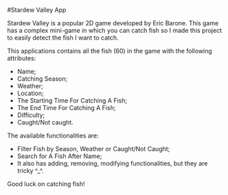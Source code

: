 #Stardew Valley App

Stardew Valley is a popular 2D game developed by Eric Barone.
This game has a complex mini-game in which you can catch fish so I made this project to easily detect the fish I want to catch.

This applications contains all the fish (60) in the game with the following attributes:
- Name;
- Catching Season;
- Weather;
- Location;
- The Starting Time For Catching A Fish;
- The End Time For Catching A Fish;
- Difficulty;
- Caught/Not caught.

The available functionalities are:
- Filter Fish by Season, Weather or Caught/Not Caught;
- Search for A Fish After Name;
- It also has adding, removing, modifying functionalities, but they are tricky ^_^.

Good luck on catching fish!
